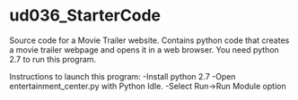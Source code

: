 # ud036_StarterCode
Source code for a Movie Trailer website.
Contains python code that creates a movie trailer webpage and opens it in a web browser.
You need python 2.7 to run this program. 

Instructions to launch this program:
-Install python 2.7 
-Open entertainment_center.py with Python Idle.
-Select Run->Run Module option 


